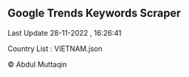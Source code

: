 

## Google Trends Keywords Scraper 
 
Last Update 28-11-2022 , 16:26:41

Country List :
VIETNAM.json



© Abdul Muttaqin 

